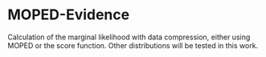 # MOPED-Evidence
Calculation of the marginal likelihood with data compression, either using MOPED or the score function. Other distributions will be tested in this work.
